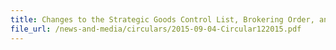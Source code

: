 ```yaml
---
title: Changes to the Strategic Goods Control List, Brokering Order, and Transhipment & Transit Controls
file_url: /news-and-media/circulars/2015-09-04-Circular122015.pdf
---
```


